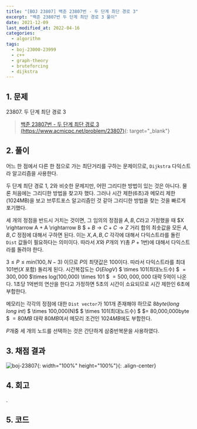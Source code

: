 ```yaml
---
title: "[BOJ 23807] 백준 23807번 - 두 단계 최단 경로 3"
excerpt: "백준 23807번 두 단계 최단 경로 3 풀이"
date: 2021-12-09
last_modified_at: 2022-04-16
categories:
  - algorithm
tags:
  - boj-23000-23999
  - c++
  - graph-theory
  - bruteforcing
  - dijkstra
---
```


## 1. 문제
$23807$. 두 단계 최단 경로 3

> [백준 23807번 - 두 단계 최단 경로 3 (https://www.acmicpc.net/problem/23807)](https://www.acmicpc.net/problem/23807){: target="_blank"}

## 2. 풀이

어느 한 점에서 다른 한 점으로 가는 최단거리를 구하는 문제이므로, `Dijkstra` 다익스트라 알고리즘을 사용한다. 

두 단계 최단 경로 1, 2와 비슷한 문제지만, 어떤 그리디한 방법이 있는 것은 아니다. 물론 처음에는 그리디한 방법을 찾고자 했다. 그러나 시간 제한(6초)과 메모리 제한(1024MB)을 보고 브루트포스 알고리즘인 것 같아 그리디한 방법을 찾는 것을 빠르게 포기했다.

세 개의 정점을 반드시 거치는 것이면, 그 임의의 정점을 $A, B, C$라고 가정했을 때 $X \rightarrow A + A \rightarrow B $ $+\; B \rightarrow C + C \rightarrow Z$ 거리 합의 최솟값을 모든 $A, B, C$ 정점에 대해서 구하면 된다. 이는 $X, A, B, C$ 각각에 대해서 다익스트라를 돌린 `Dist` 값들이 필요하다는 의미이다. 따라서 $X$와 $P$개의 $Y$(총 $P+1$번)에 대해서 다익스트라를 돌려야 한다.

$3\leq P\leq min(100, N-3)$ 이므로 $P$의 최댓값은 $100$이다. 따라서 다익스트라를 최대 $101$번($X$ 포함) 돌리게 된다. 시간복잡도는 $O(ElogV)$ $ \times 101(최대노드수) $ $= 300,000$ $\times log(100,000) \times 101 $ $= 500,000,000$ 대략 5억이 나온다. 1초당 1억번의 연산을 한다고 가정하면 5초의 시간이 소요되므로 시간 제한인 6초에 부합한다. 

메모리는 각각의 정점에 대한 `Dist vector`가 101개 존재해야 하므로 $8byte(long \; long \; int)$ $ \times 100,000(N)$ $ \times 101(최대노드수) $ $= 80,000,000byte $ $= 80MB$ 대략 $80MB$여서 메모리 조건인 $1024MB$에도 부합한다.

$P$개중 세 개의 노드를 선택하는 것은 간단하게 삼중반복문을 사용하였다.

## 3. 채점 결과

![boj-23807](https://user-images.githubusercontent.com/30232837/160775837-188b8dd9-6ba8-4906-ad27-d94b6e73ac6b.png "boj-23807"){: width="100%" height="100%"}{: .align-center}

## 4. 회고

.

## 5. 코드

<script src="https://gist.github.com/BurningFalls/2884991036fcd54a99537a6cff0575d8.js"></script>
